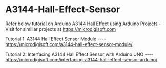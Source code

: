 # A3144-Hall-Effect-Sensor

Refer below tutorial on Arduino A3144 Hall Effect using Arduino Projects - Visit for simillar projects at https://microdigisoft.com

Tutorial 1: A3144 Hall Effect Sensor Module ----https://microdigisoft.com/a3144-hall-effect-sensor-module/

Tutorial 2: Interfacing A3144 Hall Effect Sensor with Arduino UNO ----https://microdigisoft.com/interfacing-a3144-hall-effect-sensor-arduino/

